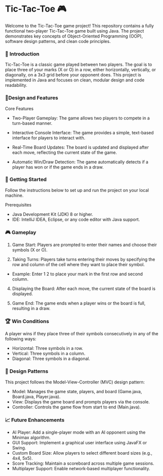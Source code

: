 # **Tic-Tac-Toe** 🎮 

Welcome to the Tic-Tac-Toe game project! This repository contains a fully functional two-player Tic-Tac-Toe game built using Java. The project demonstrates key concepts of Object-Oriented Programming (OOP), software design patterns, and clean code principles.

### 📖 **Introduction**

Tic-Tac-Toe is a classic game played between two players. The goal is to place three of your marks (X or O) in a row, either horizontally, vertically, or diagonally, on a 3x3 grid before your opponent does. This project is implemented in Java and focuses on clean, modular design and code readability.

### 🎯**Design and Features**

Core Features
- Two-Player Gameplay:
The game allows two players to compete in a turn-based manner.

- Interactive Console Interface:
The game provides a simple, text-based interface for players to interact with.

- Real-Time Board Updates:
The board is updated and displayed after each move, reflecting the current state of the game.

- Automatic Win/Draw Detection:
The game automatically detects if a player has won or if the game ends in a draw.

### 🚀 **Getting Started**

Follow the instructions below to set up and run the project on your local machine.

Prerequisites

- Java Development Kit (JDK) 8 or higher.
- IDE: IntelliJ IDEA, Eclipse, or any code editor with Java support.

### 🎮 **Gameplay**

1. Game Start:
Players are prompted to enter their names and choose their symbols (X or O).
  
3. Taking Turns:
Players take turns entering their moves by specifying the row and column of the cell where they want to place their symbol.

  - Example: Enter 1 2 to place your mark in the first row and second column.

4. Displaying the Board:
After each move, the current state of the board is displayed.

6. Game End:
The game ends when a player wins or the board is full, resulting in a draw.

### 🏆 **Win Conditions**

A player wins if they place three of their symbols consecutively in any of the following ways:

- Horizontal: Three symbols in a row.
- Vertical: Three symbols in a column.
- Diagonal: Three symbols in a diagonal.

### 🧠 **Design Patterns**

This project follows the Model-View-Controller (MVC) design pattern:

- Model: Manages the game state, players, and board (Game.java, Board.java, Player.java).
- View: Displays the game board and prompts players via the console.
- Controller: Controls the game flow from start to end (Main.java).

### 📈 **Future Enhancements**

 - AI Player: Add a single-player mode with an AI opponent using the Minimax algorithm.
 - GUI Support: Implement a graphical user interface using JavaFX or Swing.
 - Custom Board Size: Allow players to select different board sizes (e.g., 4x4, 5x5).
 - Score Tracking: Maintain a scoreboard across multiple game sessions.
 - Multiplayer Support: Enable network-based multiplayer functionality.
